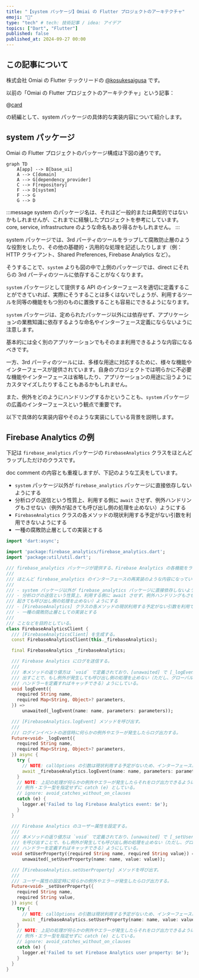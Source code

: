 ```yaml
---
title: "【system パッケージ】Omiai の Flutter プロジェクトのアーキテクチャ"
emoji: "📝"
type: "tech" # tech: 技術記事 / idea: アイデア
topics: ["Dart", "Flutter"]
published: false
published_at: 2024-09-27 00:00
---
```


## この記事について

株式会社 Omiai の Flutter テックリードの [@kosukesaigusa](https://github.com/kosukesaigusa) です。

以前の「Omiai の Flutter プロジェクトのアーキテクチャ」という記事：

@[card](https://zenn.dev/kosukesaigusa/articles/omiai-flutter-architecture)

の続編として、system パッケージの具体的な実装内容について紹介します。

## system パッケージ

Omiai の Flutter プロジェクトのパッケージ構成は下図の通りです。

```mermaid
graph TD
    A[app] --> B[base_ui]
    A --> C[domain]
    A --> G[dependency_provider]
    C --> F[repository]
    F --> D[system]
    F --> G
    G --> D
```

:::message
system のパッケージ名は、それほど一般的または典型的ではないかもしれませんが、これまでに経験したプロジェクトを参考にしています。core, service, infrastructure のような命名もあり得るかもしれません。
:::

system パッケージでは、3rd パーティのツールをラップして腐敗防止層のような役割をしたり、その他の基礎的・汎用的な処理を記述したりします（例：HTTP クライアント、Shared Preferences, Firebase Analytics など）。

そうすることで、`system` よりも図の中で上側のパッケージでは、direct にそれらの 3rd パーティのツールに依存することがなくなります。

`system` パッケージとして提供する API のインターフェースを適切に定義することができていれば、実際にそうすることは多くはないでしょうが、利用するツールを同等の機能をもつ別のものに置換することも容易にできるようになります。

`system` パッケージは、定められたパッケージ以外には依存せず、アプリケーションの業務知識に依存するような命名やインターフェース定義にならないように注意します。

基本的には全く別のアプリケーションでもそのまま利用できるような内容になるべきです。

一方、3rd パーティのツールには、多様な用途に対応するために、様々な機能やインターフェースが提供されています。自身のプロジェクトでは明らかに不必要な機能やインターフェースは省略したり、アプリケーションの用途に沿うようにカスタマイズしたりすることもあるかもしれません。

また、例外をどのようにハンドリングするかということも、`system` パッケージの広義のインターフェースという観点で重要です。

以下で具体的な実装内容やそのような実装にしている背景を説明します。

## Firebase Analytics の例

下記は `firebase_analytics` パッケージの `FirebaseAnalytics` クラスをほとんどラップしただけのクラスです。

doc comment の内容とも重複しますが、下記のような工夫をしています。

- `system` パッケージ以外が `firebase_analytics` パッケージに直接依存しないようにする
- 分析ログの送信という性質上、利用する側に `await` させず、例外ハンドリングもさせない（例外が起きても呼び出し側の処理を止めない）ようにする
- `FirebaseAnalytics` クラスの各メソッドの現状利用する予定がない引数を利用できないようにする
- 一種の腐敗防止層としての実装とする

```dart
import 'dart:async';

import 'package:firebase_analytics/firebase_analytics.dart';
import 'package:util/util.dart';

/// firebase_analytics パッケージが提供する、Firebase Analytics の各機能をラップしたクラス。
///
/// ほとんど firebase_analytics のインターフェースの再実装のような内容になっているが、
///
/// - system パッケージ以外が firebase_analytics パッケージに直接依存しないようにする
/// - 分析ログの送信という性質上、利用する側に await させず、例外ハンドリングもさせない（例外が
/// 起きても呼び出し側の処理を止めない）ようにする
/// - [FirebaseAnalytics] クラスの各メソッドの現状利用する予定がない引数を利用できないようにする
/// - 一種の腐敗防止層としての実装とする
///
/// ことなどを目的としている。
class FirebaseAnalyticsClient {
  /// [FirebaseAnalyticsClient] を生成する。
  const FirebaseAnalyticsClient(this._firebaseAnalytics);

  final FirebaseAnalytics _firebaseAnalytics;

  /// Firebase Analytics にログを送信する。
  ///
  /// 本メソッドの返り値方は `void` で定義されており、[unawaited] で [_logEvent] を呼び
  /// 出すことで、もし例外が発生しても呼び出し側の処理を止めない（ただし、グローバルエラー
  /// ハンドラーを定義すればキャッチできる）ようにしている。
  void logEvent({
    required String name,
    required Map<String, Object>? parameters,
  }) =>
      unawaited(_logEvent(name: name, parameters: parameters));

  /// [FirebaseAnalytics.logEvent] メソッドを呼び出す。
  ///
  /// ログインイベントの送信時に何らかの例外やエラーが発生したらログ出力する。
  Future<void> _logEvent({
    required String name,
    required Map<String, Object>? parameters,
  }) async {
    try {
      // NOTE: callOptions の引数は現状利用する予定がないため、インターフェースに表していない。
      await _firebaseAnalytics.logEvent(name: name, parameters: parameters);
    }
    // NOTE: 上記の処理が何らかの例外やエラーが発生したらそれをログ出力できるように、あえて
    // 例外・エラー型を指定せずに catch (e) としている。
    // ignore: avoid_catches_without_on_clauses
    catch (e) {
      logger.e('Failed to log Firebase Analytics event: $e');
    }
  }

  /// Firebase Analytics のユーザー属性を設定する。
  ///
  /// 本メソッドの返り値方は `void` で定義されており、[unawaited] で [_setUserProperty]
  /// を呼び出すことで、もし例外が発生しても呼び出し側の処理を止めない（ただし、グローバルエラー
  /// ハンドラーを定義すればキャッチできる）ようにしている。
  void setUserProperty({required String name, required String value}) =>
      unawaited(_setUserProperty(name: name, value: value));

  /// [FirebaseAnalytics.setUserProperty] メソッドを呼び出す。
  ///
  /// ユーザー属性の設定時に何らかの例外やエラーが発生したらログ出力する。
  Future<void> _setUserProperty({
    required String name,
    required String value,
  }) async {
    try {
      // NOTE: callOptions の引数は現状利用する予定がないため、インターフェースに表していない。
      await _firebaseAnalytics.setUserProperty(name: name, value: value);
    }
    // NOTE: 上記の処理が何らかの例外やエラーが発生したらそれをログ出力できるように、あえて
    // 例外・エラー型を指定せずに catch (e) としている。
    // ignore: avoid_catches_without_on_clauses
    catch (e) {
      logger.e('Failed to set Firebase Analytics user property: $e');
    }
  }
}
```

